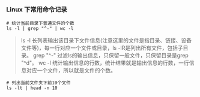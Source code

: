 ### Linux 下常用命令记录

```Shell
# 统计当前目录下普通文件的个数
ls -l | grep "^-" | wc -l
```
>ls -l
>长列表输出该目录下文件信息(注意这里的文件是指目录、链接、设备文件等)，每一行对应一个文件或目录，ls -lR是列出所有文件，包括子目录。
>grep "^-"
>过滤ls的输出信息，只保留一般文件，只保留目录是grep "^d"。
>wc -l
>统计输出信息的行数，统计结果就是输出信息的行数，一行信息对应一个文件，所以就是文件的个数。

```Shell
# 列出当前文件夹下前10个文件
ls -lt | head -n 10
```
